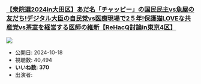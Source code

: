### [【衆院選2024in大田区】あだ名「チャッピー」の国民民主vs魚屋の友だち!デジタル大臣の自民党vs医療現場で2５年!保護猫LOVEな共産党vs茶室を経営する医師の維新【ReHacQ討論in東京4区】](https://www.youtube.com/watch?v=_u-j0_AiDDM)
[![](https://img.youtube.com/vi/_u-j0_AiDDM/sddefault.jpg)](https://www.youtube.com/watch?v=_u-j0_AiDDM)
-   公開日: 2024-10-18
-   視聴数: 40,494
-   **いいね数: 370**
-   出演者: 
